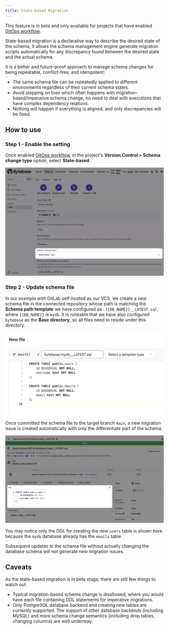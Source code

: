 ```yaml
---
title: State-based Migration
---
```


<hint-block type="warning">

This feature is in beta and only available for projects that have enabled [GitOps workflow](../vcs-integration/enable-version-control-workflow).

</hint-block>

State-based migration is a declarative way to describe the desired state of the schema, it allows the schema management engine generate migration scripts automatically for any discrepancy found between the desired state and the actual schema.

It is a better and future-proof approach to manage schema changes for being repeatable, conflict-free, and idempotent:

- The same schema file can be repeatedly applied to different environments regardless of their current schema states.
- Avoid stepping on toes which often happens with migration-based/imperative schema change, no need to deal with executions that have complex dependency relations.
- Nothing will happen if everything is aligned, and only discrepancies will be fixed.

## How to use

### Step 1 - Enable the setting

Once enabled [GitOps workflow](../vcs-integration/enable-version-control-workflow), in the project's **Version Control > Schema change type** option, select **State-based**.

![select-schema-change-type](/static/docs/en/change-database/state-based-migration/select-schema-change-type.webp)

### Step 2 - Update schema file

In our example with GitLab self-hosted as our VCS, we create a new schema file in the connected repository whose path is matching the **Schema path template** we have configured as `.{{DB_NAME}}__LATEST.sql`, where `{{DB_NAME}}` is `mydb`. It is noteable that we have also configured `bytebase` as the **Base directory**, so all files need to reside under this directory.

![commit-new-schema-file](/static/docs/en/change-database/state-based-migration/commit-new-schema-file.webp)

Once committed the schema file to the target branch `main`, a new migration issue is created automatically with only the differentiate part of the schema.

![new-migration-issue](/static/docs/en/change-database/state-based-migration/new-migration-issue.webp)

You may notice only the DDL for creating the new `users` table is shown here because the `mydb` database already has the `emails` table.

Subsequent updates to the schema file without actually changing the database schema will not generate new migration issues.

## Caveats

As the state-based migration is in beta stage, there are still few things to watch out:

- Typical migration-based schema change is disallowed, where you would have each file containing DDL statements for imperative migrations.
- Only PostgreSQL database backend and creating new tables are currently supported. The support of other database backends (including MySQL) and more schema change semantics (including drop tables, changing columns) are well underway.
